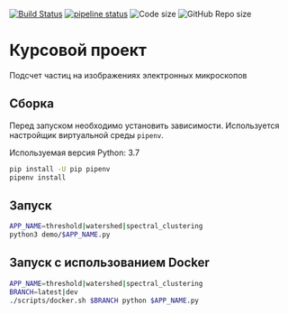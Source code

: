 [![Build Status](https://travis-ci.com/Toliak/particle-counter.svg?branch=master)](https://travis-ci.com/Toliak/particle-counter)
[![pipeline status](https://gitlab.toliak.ru/Toliak/particle-counter/badges/master/pipeline.svg)](https://gitlab.toliak.ru/Toliak/particle-counter/commits/master)
![Code size](https://img.shields.io/github/languages/code-size/Toliak/particle-counter.svg)
![GitHub Repo size](https://img.shields.io/github/repo-size/Toliak/particle-counter.svg)

# Курсовой проект

Подсчет частиц на изображениях электронных микроскопов

## Сборка

Перед запуском необходимо установить зависимости.
Используется настройщик виртуальной среды ``pipenv``.

Используемая версия Python: 3.7

```bash
pip install -U pip pipenv
pipenv install
```

## Запуск

```bash
APP_NAME=threshold|watershed|spectral_clustering
python3 demo/$APP_NAME.py
```

## Запуск с использованием Docker

```bash
APP_NAME=threshold|watershed|spectral_clustering
BRANCH=latest|dev
./scripts/docker.sh $BRANCH python $APP_NAME.py
```
